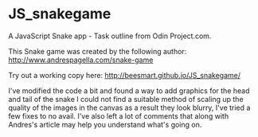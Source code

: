 JS_snakegame
============

A JavaScript Snake app - Task outline from Odin Project.com.

This Snake game was created by the following author: http://www.andrespagella.com/snake-game 

Try out a working copy here: http://beesmart.github.io/JS_snakegame/

I've modified the code a bit and found a way to add graphics for the head and tail of the snake I could not find a suitable method of scaling up the quality of the images in the canvas as a result they look blurry, I've tried a few fixes to no avail. I've also left a lot of comments that along with Andres's article may help you understand what's going on.


